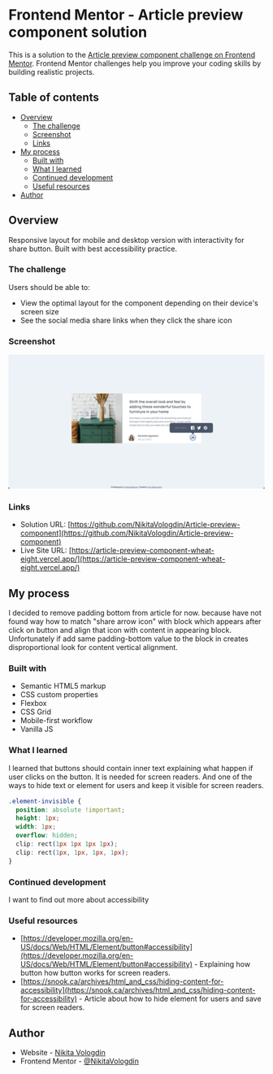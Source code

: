 # Frontend Mentor - Article preview component solution

This is a solution to the [Article preview component challenge on Frontend Mentor](https://www.frontendmentor.io/challenges/article-preview-component-dYBN_pYFT). Frontend Mentor challenges help you improve your coding skills by building realistic projects.

## Table of contents

- [Overview](#overview)
  - [The challenge](#the-challenge)
  - [Screenshot](#screenshot)
  - [Links](#links)
- [My process](#my-process)
  - [Built with](#built-with)
  - [What I learned](#what-i-learned)
  - [Continued development](#continued-development)
  - [Useful resources](#useful-resources)
- [Author](#author)

## Overview

Responsive layout for mobile and desktop version with interactivity for share button. Built with best accessibility practice.

### The challenge

Users should be able to:

- View the optimal layout for the component depending on their device's screen size
- See the social media share links when they click the share icon

### Screenshot

![Shows desktop version of article with click event on share button](./screenshots/screenshot1.jpg)

### Links

- Solution URL: [https://github.com/NikitaVologdin/Article-preview-component](https://github.com/NikitaVologdin/Article-preview-component)
- Live Site URL: [https://article-preview-component-wheat-eight.vercel.app/](https://article-preview-component-wheat-eight.vercel.app/)

## My process

I decided to remove padding bottom from article for now. because have not found way how to match "share arrow icon" with block which appears after click on button and align that icon with content in appearing block. Unfortunately if add same padding-bottom value to the block in creates disproportional look for content vertical alignment.

### Built with

- Semantic HTML5 markup
- CSS custom properties
- Flexbox
- CSS Grid
- Mobile-first workflow
- Vanilla JS

### What I learned

I learned that buttons should contain inner text explaining what happen if user clicks on the button. It is needed for screen readers. And one of the ways to hide text or element for users and keep it visible for screen readers.

```css
.element-invisible {
  position: absolute !important;
  height: 1px;
  width: 1px;
  overflow: hidden;
  clip: rect(1px 1px 1px 1px);
  clip: rect(1px, 1px, 1px, 1px);
}
```

### Continued development

I want to find out more about accessibility

### Useful resources

- [https://developer.mozilla.org/en-US/docs/Web/HTML/Element/button#accessibility](https://developer.mozilla.org/en-US/docs/Web/HTML/Element/button#accessibility) - Explaining how button how button works for screen readers.
- [https://snook.ca/archives/html_and_css/hiding-content-for-accessibility](https://snook.ca/archives/html_and_css/hiding-content-for-accessibility) - Article about how to hide element for users and save for screen readers.

## Author

- Website - [Nikita Vologdin](https://vologdin.eu/portfolio)
- Frontend Mentor - [@NikitaVologdin](https://www.frontendmentor.io/profile/NikitaVologdin)
